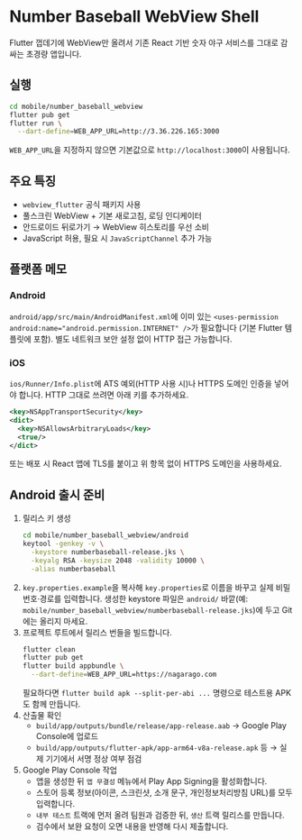 # Number Baseball WebView Shell

Flutter 껍데기에 WebView만 올려서 기존 React 기반 숫자 야구 서비스를 그대로 감싸는 초경량 앱입니다.

## 실행

```bash
cd mobile/number_baseball_webview
flutter pub get
flutter run \
  --dart-define=WEB_APP_URL=http://3.36.226.165:3000
```

`WEB_APP_URL`을 지정하지 않으면 기본값으로 `http://localhost:3000`이 사용됩니다.

## 주요 특징

- `webview_flutter` 공식 패키지 사용
- 풀스크린 WebView + 기본 새로고침, 로딩 인디케이터
- 안드로이드 뒤로가기 → WebView 히스토리를 우선 소비
- JavaScript 허용, 필요 시 `JavaScriptChannel` 추가 가능

## 플랫폼 메모

### Android
`android/app/src/main/AndroidManifest.xml`에 이미 있는 `<uses-permission android:name="android.permission.INTERNET" />`가 필요합니다 (기본 Flutter 템플릿에 포함). 별도 네트워크 보안 설정 없이 HTTP 접근 가능합니다.

### iOS
`ios/Runner/Info.plist`에 ATS 예외(HTTP 사용 시)나 HTTPS 도메인 인증을 넣어야 합니다. HTTP 그대로 쓰려면 아래 키를 추가하세요.

```xml
<key>NSAppTransportSecurity</key>
<dict>
  <key>NSAllowsArbitraryLoads</key>
  <true/>
</dict>
```

또는 배포 시 React 앱에 TLS를 붙이고 위 항목 없이 HTTPS 도메인을 사용하세요.

## Android 출시 준비

1. 릴리스 키 생성  
   ```bash
   cd mobile/number_baseball_webview/android
   keytool -genkey -v \
     -keystore numberbaseball-release.jks \
     -keyalg RSA -keysize 2048 -validity 10000 \
     -alias numberbaseball
   ```
2. `key.properties.example`을 복사해 `key.properties`로 이름을 바꾸고 실제 비밀번호·경로를 입력합니다. 생성한 keystore 파일은 `android/` 바깥(예: `mobile/number_baseball_webview/numberbaseball-release.jks`)에 두고 Git에는 올리지 마세요.
3. 프로젝트 루트에서 릴리스 번들을 빌드합니다.  
   ```bash
   flutter clean
   flutter pub get
   flutter build appbundle \
     --dart-define=WEB_APP_URL=https://nagarago.com
   ```
   필요하다면 `flutter build apk --split-per-abi ...` 명령으로 테스트용 APK도 함께 만듭니다.
4. 산출물 확인  
   - `build/app/outputs/bundle/release/app-release.aab` → Google Play Console에 업로드  
   - `build/app/outputs/flutter-apk/app-arm64-v8a-release.apk` 등 → 실제 기기에서 서명 정상 여부 점검
5. Google Play Console 작업  
   - 앱을 생성한 뒤 `앱 무결성` 메뉴에서 Play App Signing을 활성화합니다.  
   - 스토어 등록 정보(아이콘, 스크린샷, 소개 문구, 개인정보처리방침 URL)를 모두 입력합니다.  
   - `내부 테스트` 트랙에 먼저 올려 팀원과 검증한 뒤, `생산` 트랙 릴리스를 만듭니다.  
   - 검수에서 보완 요청이 오면 내용을 반영해 다시 제출합니다.
